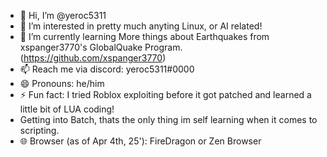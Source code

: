 - 👋 Hi, I’m @yeroc5311
- 👀 I’m interested in pretty much anyting Linux, or AI related!
- 🌱 I’m currently learning More things about Earthquakes from xspanger3770's GlobalQuake Program. (https://github.com/xspanger3770)
- 📫 Reach me via discord: yeroc5311#0000
- 😄 Pronouns: he/him
- ⚡ Fun fact: I tried Roblox exploiting before it got patched and learned a little bit of LUA coding!
- Getting into Batch, thats the only thing im self learning when it comes to scripting.
- 🌐 Browser (as of Apr 4th, 25'): FireDragon or Zen Browser
  
<!---
yeroc5311/yeroc5311 is a ✨ special ✨ repository because its `README.md` (this file) appears on your GitHub profile.
You can click the Preview link to take a look at your changes.
--->
